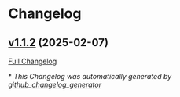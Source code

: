 # Changelog

## [v1.1.2](https://github.com/somaz94/go-git-commit-action/tree/v1.1.2) (2025-02-07)

[Full Changelog](https://github.com/somaz94/go-git-commit-action/compare/v1.1.1...v1.1.2)



\* *This Changelog was automatically generated by [github_changelog_generator](https://github.com/github-changelog-generator/github-changelog-generator)*
